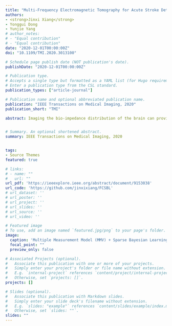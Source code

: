 ```yaml
---
title: "Multi-Frequency Electromagnetic Tomography for Acute Stroke Detection Using Frequency-Constrained Sparse Bayesian Learning"
authors:
- <strong>Jinxi Xiang</strong>
- Yonggui Dong
- Yunjie Yang
# author_notes:
# - "Equal contribution"
# - "Equal contribution"
date: "2020-12-01T00:00:00Z"
doi: "10.1109/TMI.2020.3013100"

# Schedule page publish date (NOT publication's date).
publishDate: "2020-12-01T00:00:00Z"

# Publication type.
# Accepts a single type but formatted as a YAML list (for Hugo requirements).
# Enter a publication type from the CSL standard.
publication_types: ["article-journal"]

# Publication name and optional abbreviated publication name.
publication: "IEEE Transactions on Medical Imaging, 2020"
publication_short: "TMI"

abstract: Imaging the bio-impedance distribution of the brain can provide initial diagnosis of acute stroke. This paper presents a compact and non-radiative tomographic modality, i.e. multi-frequency Electromagnetic Tomography (mfEMT), for the initial diagnosis of acute stroke. The mfEMT system consists of 12 channels of gradiometer coils with adjustable sensitivity and excitation frequency. To solve the image reconstruction problem of mfEMT, we propose an enhanced Frequency-Constrained Sparse Bayesian Learning (FC-SBL) to simultaneously reconstruct the conductivity distribution at all frequencies. Based on the Multiple Measurement Vector (MMV) model in the Sparse Bayesian Learning (SBL) framework, FC-SBL can recover the underlying distribution pattern of conductivity among multiple images by exploiting the frequency constraint information. A realistic 3D head model was established to simulate stroke detection scenarios, showing the capability of mfEMT to penetrate the highly resistive skull and improved image quality with FC-SBL. Both simulations and experiments showed that the proposed FC-SBL method is robust to noisy data for image reconstruction problems of mfEMT compared to the single measurement vector model, which is promising to detect acute strokes in the brain region with enhanced spatial resolution and in a baseline-free manner.


# Summary. An optional shortened abstract.
summary: IEEE Transactions on Medical Imaging, 2020


tags:
- Source Themes
featured: true

# links:
# - name: ""
#   url: ""
url_pdf: 'https://ieeexplore.ieee.org/abstract/document/9153038'
url_code: 'https://github.com/jinxixiang/FCSBL'
# url_dataset: ''
# url_poster: ''
# url_project: ''
# url_slides: ''
# url_source: ''
# url_video: ''

# Featured image
# To use, add an image named `featured.jpg/png` to your page's folder. 
image:
  caption: 'Multiple Measurement Model (MMV) + Sparse Bayesian Learning (SBL).'
  focal_point: ""
  preview_only: false

# Associated Projects (optional).
#   Associate this publication with one or more of your projects.
#   Simply enter your project's folder or file name without extension.
#   E.g. `internal-project` references `content/project/internal-project/index.md`.
#   Otherwise, set `projects: []`.
projects: []

# Slides (optional).
#   Associate this publication with Markdown slides.
#   Simply enter your slide deck's filename without extension.
#   E.g. `slides: "example"` references `content/slides/example/index.md`.
#   Otherwise, set `slides: ""`.
slides: ""
---
```


<!-- {{% callout note %}}
Click the *Cite* button above to demo the feature to enable visitors to import publication metadata into their reference management software.
{{% /callout %}}

{{% callout note %}}
Create your slides in Markdown - click the *Slides* button to check out the example.
{{% /callout %}} -->

<!-- Add the publication's **full text** or **supplementary notes** here. You can use rich formatting such as including [code, math, and images](https://docs.hugoblox.com/content/writing-markdown-latex/). -->
